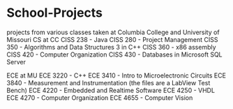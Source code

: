 # School-Projects
projects from various classes taken at Columbia College and University of Missouri
CS at CC
  CISS 238 - Java
  CISS 280 - Project Management
  CISS 350 - Algorithms and Data Structures 3 in C++
  CISS 360 - x86 assembly
  CISS 420 - Computer Organization
  CISS 430 - Databases in Microsoft SQL Server
  
ECE at MU
  ECE 3220 - C++
  ECE 3410 - Intro to Microelectronic Circuits
  ECE 3840 - Measurement and Instrumentation (the files are a LabView Test Bench)
  ECE 4220 - Embedded and Realtime Software
  ECE 4250 - VHDL
  ECE 4270 - Computer Organization
  ECE 4655 - Computer Vision
